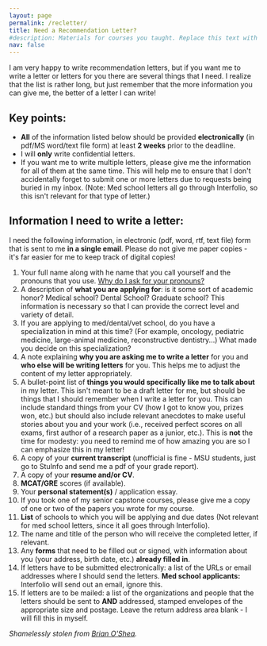 ```yaml
---
layout: page
permalink: /recletter/
title: Need a Recommendation Letter?
#description: Materials for courses you taught. Replace this text with your description.
nav: false
---
```


I am very happy to write recommendation letters, but if you want me to
write a letter or letters for you there are several things that I need.
I realize that the list is rather long, but just remember that the more
information you can give me, the better of a letter I can write!

## Key points:

-   **All** of the information listed below should be provided
    **electronically** (in pdf/MS word/text file form) at least **2
    weeks** prior to the deadline.
-   I will **only** write confidential letters.
-   If you want me to write multiple letters, please give me the
    information for all of them at the same time. This will help me to
    ensure that I don't accidentally forget to submit one or more
    letters due to requests being buried in my inbox. (Note: Med school
    letters all go through Interfolio, so this isn't relevant for that
    type of letter.)

## Information I need to write a letter:
I need the following information, in electronic (pdf, word, rtf, text
file) form that is sent to me **in a single email**. Please do not give
me paper copies - it's far easier for me to keep track of digital
copies!

1.  Your full name along with he name that you call yourself and the pronouns that you use. [Why do I ask for your pronouns?](https://www.mypronouns.org/)
2.  A description of **what you are applying for**: is it some sort of
    academic honor? Medical school? Dental School? Graduate school? This
    information is necessary so that I can provide the correct level and
    variety of detail.
3.  If you are applying to med/dental/vet school, do you have a
    specialization in mind at this time? (For example, oncology,
    pediatric medicine, large-animal medicine,
    reconstructive dentistry...) What made you decide on this
    specialization?
4.  A note explaining **why you are asking me to write a letter** for
    you and **who else will be writing letters** for you. This helps me
    to adjust the content of my letter appropriately.
5.  A bullet-point list of **things you would specifically like me to
    talk about** in my letter. This isn't meant to be a draft letter for
    me, but should be things that I should remember when I write a
    letter for you. This can include standard things from your CV (how I
    got to know you, prizes won, etc.) but should also include relevant
    anecdotes to make useful stories about you and your work (i.e.,
    received perfect scores on all exams, first author of a research
    paper as a junior, etc.). This is **not** the time for modesty: you
    need to remind me of how amazing you are so I can emphasize this in
    my letter!
6.  A copy of your **current transcript** (unofficial is fine - MSU
    students, just go to StuInfo and send me a pdf of your
    grade report).
7.  A copy of your **resume and/or CV**.
8.  **MCAT/GRE** scores (if available).
9.  Your **personal statement(s)** / application essay.
10.  If you took one of my senior capstone courses, please give me a copy
    of one or two of the papers you wrote for my course.
11. **List** of schools to which you will be applying and due dates (Not
    relevant for med school letters, since it all goes
    through Interfolio).
12. The name and title of the person who will receive the completed
    letter, if relevant.
13. Any **forms** that need to be filled out or signed, with information
    about you (your address, birth date, etc.) **already filled in**.
14. If letters have to be submitted electronically: a list of the URLs
    or email addresses where I should send the letters. **Med school
    applicants:** Interfolio will send out an email, ignore this.
15. If letters are to be mailed: a list of the organizations and people
    that the letters should be sent to **AND** addressed, stamped
    envelopes of the appropriate size and postage. Leave the return
    address area blank - I will fill this in myself.

*Shamelessly stolen from [Brian
O'Shea](http://www.pa.msu.edu/~osheabr).*
